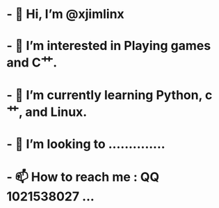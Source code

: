# - 👋 Hi, I’m @xjimlinx
# - 👀 I’m interested in Playing games and C艹.
# - 🌱 I’m currently learning Python, c艹, and Linux.
# - 💞️ I’m looking to ..............
# - 📫 How to reach me : QQ 1021538027  ...

<!---
xjimlinx/xjimlinx is a ✨ special ✨ repository because its `README.md` (this file) appears on your GitHub profile.
You can click the Preview link to take a look at your changes.
--->
